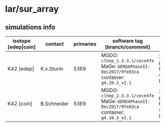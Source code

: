 # lar/sur_array

## simulations info

| isotope \[edep\|coin\] | contact    | primaries | software tag \[branch/commmit\]                                                              | notes                     |
| ---------------------- | ---------- | --------- | -------------------------------------------------------------------------------------------- | ------------------------- |
|  K42 \[edep\]          | K.v.Sturm  | 53E9      | MGDO: `clhep_2.3.3.1/cece4fe` MaGe: `GERDAPhaseII-Dec2017/9fe03ca` container: `g4.10.3_v2.1` | 300x1E7+250x2E8 primaries. You can find also simulations with Decay0 under `dk0/` |
|  K42 \[coin\]          | B.Schneider| 53E9      | MGDO: `clhep_2.3.3.1/cece4fe` MaGe: `GERDAPhaseII-Dec2017/9fe03ca` container: `g4.10.3_v2.1` | 300x1E7+250x2E8 primaries. You can find also simulations with Decay0 under `dk0/` |
